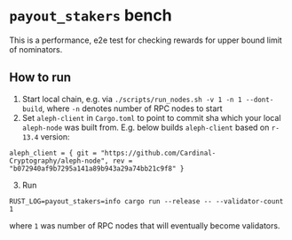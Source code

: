 # `payout_stakers` bench

This is a performance, e2e test for checking rewards for upper bound limit of nominators.

## How to run

1. Start local chain, e.g. via `./scripts/run_nodes.sh -v 1 -n 1 --dont-build`, where `-n`  denotes number of RPC nodes to start
2. Set `aleph-client` in `Cargo.toml` to point to commit sha which your local `aleph-node` was built from. E.g. below builds `aleph-client` based on `r-13.4` version:
```
aleph_client = { git = "https://github.com/Cardinal-Cryptography/aleph-node", rev = "b072940af9b7295a141a89b943a29a74bb21c9f8" }
```
3. Run 
``` 
RUST_LOG=payout_stakers=info cargo run --release -- --validator-count 1
``` 
where `1` was number of RPC nodes that will eventually become validators. 


